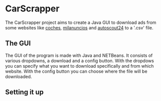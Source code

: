 # CarScrapper
The CarScrapper project aims to create a Java GUI to download ads from some
websites like [coches](https://www.coches.net/), 
[milanuncios](https://www.milanuncios.com/) and 
[autoscout24](https://www.autoscout24.es/) to a '.csv' file.

## The GUI
The GUI of the program is made with Java and NETBeans. It consists of various
dropdowns, a download and a config button. With the dropdows you can specify
what you want to download specifically and from which website. With the config
button you can choose where the file will be downloaded.

## Setting it up
###

